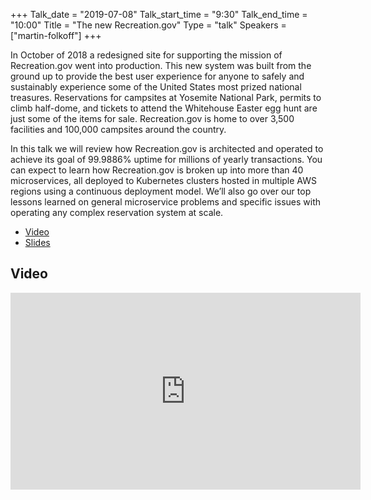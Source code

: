+++
Talk_date = "2019-07-08"
Talk_start_time = "9:30"
Talk_end_time = "10:00"
Title = "The new Recreation.gov"
Type = "talk"
Speakers = ["martin-folkoff"]
+++

In October of 2018 a redesigned site for supporting the mission of Recreation.gov went into production. This new system was built from the ground up to provide the best user experience for anyone to safely and sustainably experience some of the United States most prized national treasures. Reservations for campsites at Yosemite National Park, permits to climb half-dome, and tickets to attend the Whitehouse Easter egg hunt are just some of the items for sale. Recreation.gov is home to over 3,500 facilities and 100,000 campsites around the country. 

In this talk we will review how Recreation.gov is architected and operated to achieve its goal of 99.9886% uptime for millions of yearly transactions. You can expect to learn how Recreation.gov is broken up into more than 40 microservices, all deployed to Kubernetes clusters hosted in multiple AWS regions using a continuous deployment model. We’ll also go over our top lessons learned on general microservice problems and specific issues with operating any complex reservation system at scale.

* [Video](https://youtu.be/Vlz9Z9yfRqI)
* [Slides](https://drive.google.com/file/d/1WKwK2BpXg0zXzEGI6h5n1MqxMMjv4TqJ/view?usp=sharing)

## Video

<iframe width="560" height="315" src="https://www.youtube.com/embed/Vlz9Z9yfRqI" frameborder="0" allow="accelerometer; autoplay; encrypted-media; gyroscope; picture-in-picture" allowfullscreen></iframe>
